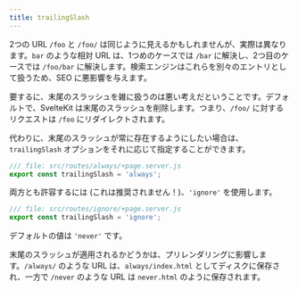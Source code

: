 ```yaml
---
title: trailingSlash
---
```


2つの URL `/foo` と `/foo/` は同じように見えるかもしれませんが、実際は異なります。`bar` のような相対 URL は、1つめのケースでは `/bar` に解決し、2つ目のケースでは `/foo/bar` に解決します。検索エンジンはこれらを別々のエントリとして扱うため、SEO に悪影響を与えます。

要するに、末尾のスラッシュを雑に扱うのは悪い考えだということです。デフォルトで、SvelteKit は末尾のスラッシュを削除します。つまり、`/foo/` に対するリクエストは `/foo` にリダイレクトされます。

代わりに、末尾のスラッシュが常に存在するようにしたい場合は、`trailingSlash` オプションをそれに応じて指定することができます。

```js
/// file: src/routes/always/+page.server.js
export const trailingSlash = 'always';
```

両方とも許容するには (これは推奨されません！)、`'ignore'` を使用します。

```js
/// file: src/routes/ignore/+page.server.js
export const trailingSlash = 'ignore';
```

デフォルトの値は `'never'` です。

末尾のスラッシュが適用されるかどうかは、プリレンダリングに影響します。`/always/` のような URL は、`always/index.html` としてディスクに保存され、一方で `/never` のような URL は `never.html` のように保存されます。
